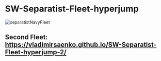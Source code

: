 # SW-Separatist-Fleet-hyperjump

![separatistNavyFleet](https://user-images.githubusercontent.com/56477695/138564896-b5b26584-dd9e-45d7-a7d2-739ef473716e.jpg)

## Second Fleet: https://vladimirsaenko.github.io/SW-Separatist-Fleet-hyperjump-2/
